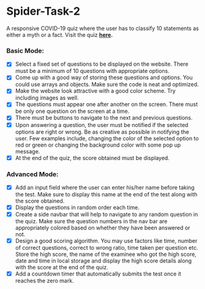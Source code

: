 # Spider-Task-2
A responsive COVID-19 quiz where the user has to classify 10 statements as either a myth or a fact. Visit the quiz **[here](https://subramanian-vv.github.io/COVID-19-Myth-Buster/).**

### Basic Mode: 
- [x] Select a fixed set of questions to be displayed on the website. There must be a minimum of 10 questions with appropriate options.
- [x] Come up with a good way of storing these questions and options. You could use arrays and objects. Make sure the code is neat and optimized.
- [x] Make the website look attractive with a good color scheme. Try including images as well.
- [x] The questions must appear one after another on the screen. There must be only one question on the screen at a time.
- [x] There must be buttons to navigate to the next and previous questions.
- [x] Upon answering a question, the user must be notified if the selected options are right or wrong. Be as creative as possible in notifying the user. Few examples include, changing the color of the selected option to red or green or changing the background color with some pop up message.
- [x] At the end of the quiz, the score obtained must be displayed. 

### Advanced Mode: 
- [x] Add an input field where the user can enter his/her name before taking the test. Make sure to display this name at the end of the test along with the score obtained.
- [x] Display the questions in random order each time. 
- [x] Create a side navbar that will help to navigate to any random question in the quiz. Make sure the question numbers in the nav bar are appropriately colored based on whether they have been answered or not.
- [x] Design a good scoring algorithm. You may use factors like time, number of correct questions, correct to wrong ratio, time taken per question etc. Store the high score, the name of the examinee who got the high score, date and time in local storage and display the high score details along with the score at the end of the quiz.
- [x] Add a countdown timer that automatically submits the test once it reaches the zero mark.
